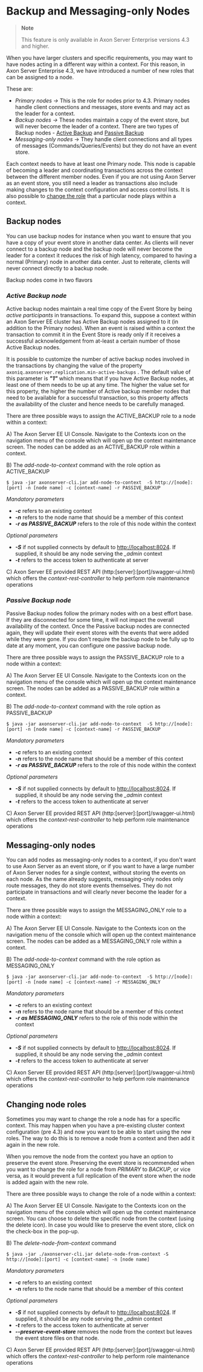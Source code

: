 # Backup and Messaging-only Nodes

> **Note**
>
> This feature is only available in Axon Server Enterprise versions 4.3 and higher.

When you have larger clusters and specific requirements, you may want to have nodes acting in a different way within a context. For this reason, in Axon Server Enterprise 4.3, we have introduced a number of new roles that can be assigned to a node.

These are:

* _Primary nodes -&gt;_ This is the role for nodes prior to 4.3. Primary nodes handle client connections and messages, store events and may act as the leader for a context.
* _Backup nodes -&gt;_ These nodes maintain a copy of the event store, but will never become the leader of a context. There are two types of Backup nodes - [Active Backup](backup-and-messaging-only-nodes.md#active-backup-node) and [Passive Backup](backup-and-messaging-only-nodes.md#passive-backup-node)
* _Messaging-only nodes_ -&gt;  They handle client connections and all types of messages \(Commands/Queries/Events\) but they do not have an event store.

Each context needs to have at least one Primary node. This node is capable of becoming a leader and coordinating transactions across the context between the different member nodes. Even if you are not using Axon Server as an event store, you still need a leader as transactions also include making changes to the context configuration and access control lists.‌ It is also possible to [change the role](backup-and-messaging-only-nodes.md#changing-node-roles) that a particular node plays within a context.

## Backup nodes‌ <a id="backup-nodes"></a>

You can use backup nodes for instance when you want to ensure that you have a copy of your event store in another data center. As clients will never connect to a backup node and the backup node will never become the leader for a context it reduces the risk of high latency, compared to having a normal \(Primary\) node in another data center.‌ Just to reiterate, clients will never connect directly to a backup node.‌

Backup nodes come in two flavors

### _**Active Backup node**_

Active backup nodes maintain a real time copy of the Event Store by being _active_ _participants_ in transactions. To expand this, suppose a context within an Axon Server EE cluster has Active Backup nodes assigned to it \(in addition to the Primary nodes\). When an event is raised within a context the transaction to commit it in the Event Store is ready only if it receives a successful acknowledgement from at-least a certain number of those Active Backup nodes.

It is possible to customize the number of active backup nodes involved in the transactions by changing the value of the property `axoniq.axonserver.replication.min-active-backups` . The default value of this parameter is _**"1"**_ which means that if you have Active Backup nodes, at least one of them needs to be up at any time. The higher the value set for this property, the higher the number of Active backup member nodes that need to be available for a successful transaction, so this property affects the availability of the cluster and hence needs to be carefully managed.

There are three possible ways to assign the ACTIVE\_BACKUP role to a node within a context:

A\) The Axon Server EE UI Console. Navigate to the Contexts icon on the navigation menu of the console which will open up the context maintenance screen. The nodes can be added as an ACTIVE\_BACKUP role within a context.

B\) The _add-node-to-context_ command with the role option as ACTIVE\_BACKUP

```text
$ java -jar axonserver-cli.jar add-node-to-context  -S http://[node]:[port] -n [node name]‌ -c [context-name] -r PASSIVE_BACKUP
```

_Mandatory parameters_

* _**-c**_ refers to an existing context
* _**-n**_ refers to the node name that should be a member of this context
* _**-r as PASSIVE\_BACKUP**_ refers to the role of this node within the context 

_Optional parameters_

* _**-S**_ if not supplied connects by default to [http://localhost:8024](http://localhost:8024). If supplied, it should be any node serving the _\_admin_ context 
* _**-t**_  refers to the access token to authenticate at server

C\) Axon Server EE provided REST API \(http:\[server\]:\[port\]/swagger-ui.html\) which offers the _context-rest-controller_ to help perform role maintenance operations

### _**Passive Backup node**_

Passive Backup nodes follow the primary nodes with on a best effort base. If they are disconnected for some time, it will not impact the overall availability of the context. Once the Passive backup nodes are connected again, they will update their event stores with the events that were added while they were gone. If you don't require the backup node to be fully up to date at any moment, you can configure one passive backup node.‌

There are three possible ways to assign the PASSIVE\_BACKUP role to a node within a context:

A\) The Axon Server EE UI Console. Navigate to the Contexts icon on the navigation menu of the console which will open up the context maintenance screen. The nodes can be added as a PASSIVE\_BACKUP role within a context.

B\) The _add-node-to-context_ command with the role option as PASSIVE\_BACKUP

```text
$ java -jar axonserver-cli.jar add-node-to-context  -S http://[node]:[port] -n [node name]‌ -c [context-name] -r PASSIVE_BACKUP
```

_Mandatory parameters_

* _**-c**_ refers to an existing context
* _**-n**_ refers to the node name that should be a member of this context
* _**-r as PASSIVE\_BACKUP**_ refers to the role of this node within the context 

_Optional parameters_

* _**-S**_ if not supplied connects by default to [http://localhost:8024](http://localhost:8024). If supplied, it should be any node serving the _\_admin_ context 
* _**-t**_  refers to the access token to authenticate at server

C\) Axon Server EE provided REST API \(http:\[server\]:\[port\]/swagger-ui.html\) which offers the _context-rest-controller_ to help perform role maintenance operations

## Messaging-only nodes <a id="messaging-only-nodes"></a>

You can add nodes as messaging-only nodes to a context, if you don't want to use Axon Server as an event store, or if you want to have a large number of Axon Server nodes for a single context, without storing the events on each node. As the name already suggests, messaging-only nodes only route messages, they do not store events themselves. They do not participate in transactions and will clearly never become the leader for a context.‌

There are three possible ways to assign the MESSAGING\_ONLY role to a node within a context:

A\) The Axon Server EE UI Console. Navigate to the Contexts icon on the navigation menu of the console which will open up the context maintenance screen. The nodes can be added as a MESSAGING\_ONLY role within a context.

B\) The _add-node-to-context_ command with the role option as MESSAGING\_ONLY

```text
$ java -jar axonserver-cli.jar add-node-to-context  -S http://[node]:[port] -n [node name]‌ -c [context-name] -r MESSAGING_ONLY
```

_Mandatory parameters_

* _**-c**_ refers to an existing context
* _**-n**_ refers to the node name that should be a member of this context
* _**-r as MESSAGING\_ONLY**_ refers to the role of this node within the context 

_Optional parameters_

* _**-S**_ if not supplied connects by default to [http://localhost:8024](http://localhost:8024). If supplied, it should be any node serving the _\_admin_ context 
* _**-t**_  refers to the access token to authenticate at server

C\) Axon Server EE provided REST API \(http:\[server\]:\[port\]/swagger-ui.html\) which offers the _context-rest-controller_ to help perform role maintenance operations

## Changing node roles <a id="changing-node-roles"></a>

Sometimes you may want to change the role a node has for a specific context. This may happen when you have a pre-existing cluster context configuration \(pre 4.3\) and now you want to be able to start using the new roles. The way to do this is to remove a node from a context and then add it again in the new role.‌

When you remove the node from the context you have an option to preserve the event store. Preserving the event store is recommended when you want to change the role for a node from _PRIMARY_ to _BACKUP_, or vice versa, as it would prevent a full replication of the event store when the node is added again with the new role.

There are three possible ways to change the role of a node within a context:

A\) The Axon Server EE UI Console. Navigate to the Contexts icon on the navigation menu of the console which will open up the context maintenance screen. You can choose to delete the specific node from the context \(using the delete icon\). In case you would like to preserve the event store, click on the check-box in the pop-up.

B\) The _delete-node-from-context_ command

```text
$ java -jar ./axonserver-cli.jar delete-node-from-context -S http://[node]:[port] -c [context-name] -n [node name]‌
```

_Mandatory parameters_

* _**-c**_ refers to an existing context
* _**-n**_ refers to the node name that should be a member of this context

_Optional parameters_

* _**-S**_ if not supplied connects by default to [http://localhost:8024](http://localhost:8024). If supplied, it should be any node serving the _\_admin_ context 
* _**-t**_  refers to the access token to authenticate at server
* _**--preserve-event-store**_ removes the node from the context but leaves the event store files on that node.

C\) Axon Server EE provided REST API \(http:\[server\]:\[port\]/swagger-ui.html\) which offers the _context-rest-controller_ to help perform role maintenance operations

